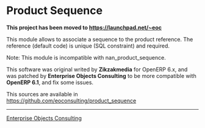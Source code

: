 Product Sequence
================

**This project has been moved to https://launchpad.net/~eoc**

This module allows to associate a sequence to the product reference.
The reference (default code) is unique (SQL constraint) and required.

Note: This module is incompatible with nan_product_sequence.

This software was original writed by **Zikzakmedia** for OpenERP 6.x, and
was patched by **Enterprise Objects Consulting** to be more compatible
with **OpenERP 6.1**, and fix some issues.

This sources are available in https://github.com/eoconsulting/product_sequence

__________

[Enterprise Objects Consulting](http://www.eoconsulting.com.ar)
